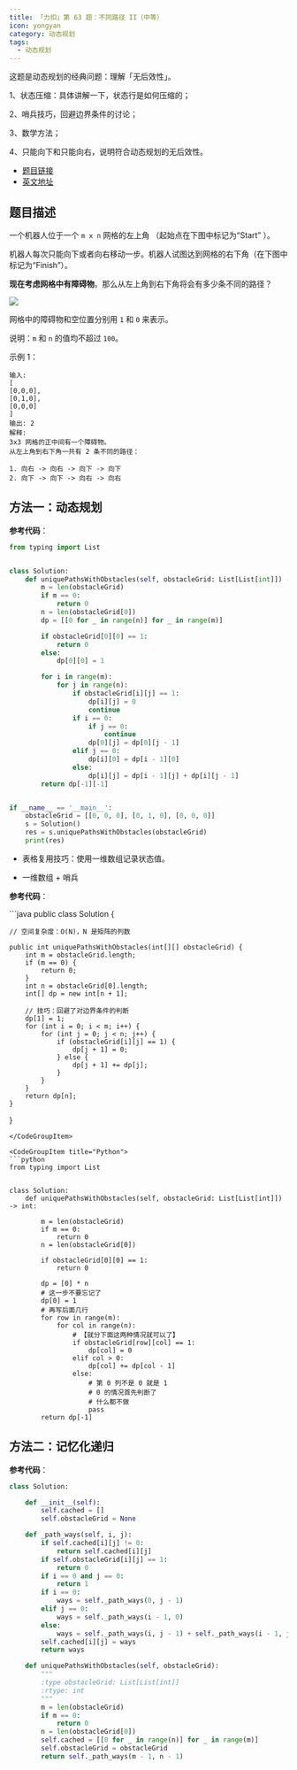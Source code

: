 ```yaml
---
title: 「力扣」第 63 题：不同路径 II（中等）
icon: yongyan
category: 动态规划
tags:
  - 动态规划
---
```


这题是动态规划的经典问题：理解「无后效性」。

1、状态压缩：具体讲解一下，状态行是如何压缩的；

2、哨兵技巧，回避边界条件的讨论；

3、数学方法；

4、只能向下和只能向右，说明符合动态规划的无后效性。

+ [题目链接](https://leetcode-cn.com/problems/unique-paths-ii)
+ [英文地址](https://leetcode.com/problems/unique-paths-ii/description/) 

## 题目描述

一个机器人位于一个 `m x n` 网格的左上角 （起始点在下图中标记为“Start” ）。

机器人每次只能向下或者向右移动一步。机器人试图达到网格的右下角（在下图中标记为“Finish”）。

**现在考虑网格中有障碍物**。那么从左上角到右下角将会有多少条不同的路径？

![](https://liweiwei1419.gitee.io/images/leetcode-notes/dp/dynamic-programming-3-12.jpg)

网格中的障碍物和空位置分别用 `1` 和 `0` 来表示。

说明：`m` 和 `n` 的值均不超过 `100`。

示例 1：

```
输入:
[
[0,0,0],
[0,1,0],
[0,0,0]
]
输出: 2
解释:
3x3 网格的正中间有一个障碍物。
从左上角到右下角一共有 2 条不同的路径：

1. 向右 -> 向右 -> 向下 -> 向下
2. 向下 -> 向下 -> 向右 -> 向右
```

## 方法一：动态规划


**参考代码**：

```python
from typing import List


class Solution:
    def uniquePathsWithObstacles(self, obstacleGrid: List[List[int]]) -> int:
        m = len(obstacleGrid)
        if m == 0:
            return 0
        n = len(obstacleGrid[0])
        dp = [[0 for _ in range(n)] for _ in range(m)]

        if obstacleGrid[0][0] == 1:
            return 0
        else:
            dp[0][0] = 1

        for i in range(m):
            for j in range(n):
                if obstacleGrid[i][j] == 1:
                    dp[i][j] = 0
                    continue
                if i == 0:
                    if j == 0:
                        continue
                    dp[0][j] = dp[0][j - 1]
                elif j == 0:
                    dp[i][0] = dp[i - 1][0]
                else:
                    dp[i][j] = dp[i - 1][j] + dp[i][j - 1]
        return dp[-1][-1]


if __name__ == '__main__':
    obstacleGrid = [[0, 0, 0], [0, 1, 0], [0, 0, 0]]
    s = Solution()
    res = s.uniquePathsWithObstacles(obstacleGrid)
    print(res)
```

+ 表格复用技巧：使用一维数组记录状态值。

+ 一维数组 + 哨兵

**参考代码**：

<CodeGroup>
<CodeGroupItem title="Java">
```java
public class Solution {

    // 空间复杂度：O(N)，N 是矩阵的列数

    public int uniquePathsWithObstacles(int[][] obstacleGrid) {
        int m = obstacleGrid.length;
        if (m == 0) {
            return 0;
        }
        int n = obstacleGrid[0].length;
        int[] dp = new int[n + 1];

        // 技巧：回避了对边界条件的判断
        dp[1] = 1;
        for (int i = 0; i < m; i++) {
            for (int j = 0; j < n; j++) {
                if (obstacleGrid[i][j] == 1) {
                    dp[j + 1] = 0;
                } else {
                    dp[j + 1] += dp[j];
                }
            }
        }
        return dp[n];
    }
}
```
</CodeGroupItem>

<CodeGroupItem title="Python">
```python
from typing import List


class Solution:
    def uniquePathsWithObstacles(self, obstacleGrid: List[List[int]]) -> int:

        m = len(obstacleGrid)
        if m == 0:
            return 0
        n = len(obstacleGrid[0])

        if obstacleGrid[0][0] == 1:
            return 0

        dp = [0] * n
        # 这一步不要忘记了
        dp[0] = 1
        # 再写后面几行
        for row in range(m):
            for col in range(n):
                # 【就分下面这两种情况就可以了】
                if obstacleGrid[row][col] == 1:
                    dp[col] = 0
                elif col > 0:
                    dp[col] += dp[col - 1]
                else:
                    # 第 0 列不是 0 就是 1
                    # 0 的情况首先判断了
                    # 什么都不做
                    pass
        return dp[-1]
```
</CodeGroupItem>
</CodeGroup>

## 方法二：记忆化递归

**参考代码**：

```python
class Solution:

    def __init__(self):
        self.cached = []
        self.obstacleGrid = None

    def _path_ways(self, i, j):
        if self.cached[i][j] != 0:
            return self.cached[i][j]
        if self.obstacleGrid[i][j] == 1:
            return 0
        if i == 0 and j == 0:
            return 1
        if i == 0:
            ways = self._path_ways(0, j - 1)
        elif j == 0:
            ways = self._path_ways(i - 1, 0)
        else:
            ways = self._path_ways(i, j - 1) + self._path_ways(i - 1, j)
        self.cached[i][j] = ways
        return ways

    def uniquePathsWithObstacles(self, obstacleGrid):
        """
        :type obstacleGrid: List[List[int]]
        :rtype: int
        """
        m = len(obstacleGrid)
        if m == 0:
            return 0
        n = len(obstacleGrid[0])
        self.cached = [[0 for _ in range(n)] for _ in range(m)]
        self.obstacleGrid = obstacleGrid
        return self._path_ways(m - 1, n - 1)
```

